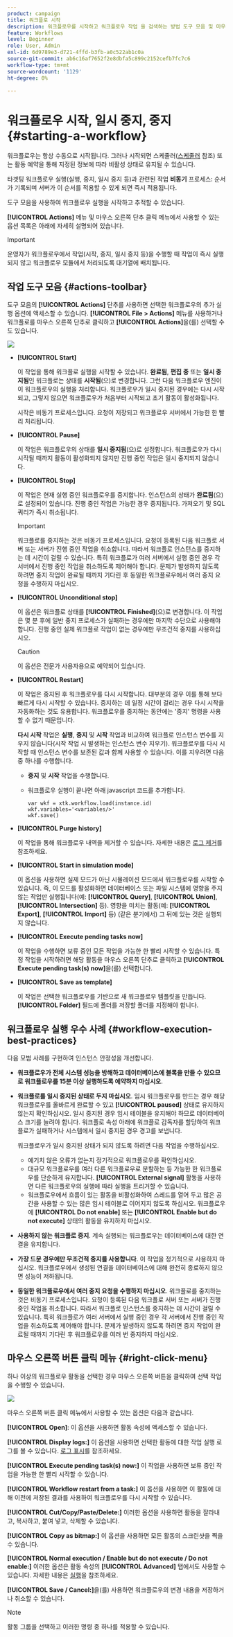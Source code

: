 ```yaml
---
product: campaign
title: 워크플로 시작
description: 워크플로우를 시작하고 워크플로우 작업 을 검색하는 방법 도구 모음 및 마우스 오른쪽 버튼 클릭 메뉴
feature: Workflows
level: Beginner
role: User, Admin
exl-id: 6d9789e3-d721-4ffd-b3fb-a0c522ab1c0a
source-git-commit: ab6c16af7652f2e8dbfa5c899c2152cefb7fc7c6
workflow-type: tm+mt
source-wordcount: '1129'
ht-degree: 0%

---
```


# 워크플로우 시작, 일시 중지, 중지 {#starting-a-workflow}

워크플로우는 항상 수동으로 시작됩니다. 그러나 시작되면 스케줄러([스케줄러](scheduler.md) 참조) 또는 활동 예약을 통해 지정된 정보에 따라 비활성 상태로 유지될 수 있습니다.

타겟팅 워크플로우 실행(실행, 중지, 일시 중지 등)과 관련된 작업 **비동기** 프로세스: 순서가 기록되며 서버가 이 순서를 적용할 수 있게 되면 즉시 적용됩니다.

도구 모음을 사용하여 워크플로우 실행을 시작하고 추적할 수 있습니다.

**[!UICONTROL Actions]** 메뉴 및 마우스 오른쪽 단추 클릭 메뉴에서 사용할 수 있는 옵션 목록은 아래에 자세히 설명되어 있습니다.

>[!IMPORTANT]
>
>운영자가 워크플로우에서 작업(시작, 중지, 일시 중지 등)을 수행할 때 작업이 즉시 실행되지 않고 워크플로우 모듈에서 처리되도록 대기열에 배치됩니다.

## 작업 도구 모음 {#actions-toolbar}

도구 모음의 **[!UICONTROL Actions]** 단추를 사용하면 선택한 워크플로우의 추가 실행 옵션에 액세스할 수 있습니다. **[!UICONTROL File > Actions]** 메뉴를 사용하거나 워크플로를 마우스 오른쪽 단추로 클릭하고 **[!UICONTROL Actions]**&#x200B;을(를) 선택할 수도 있습니다.

![](assets/purge_historique.png)

* **[!UICONTROL Start]**

  이 작업을 통해 워크플로 실행을 시작할 수 있습니다. **완료됨**, **편집 중** 또는 **일시 중지됨**&#x200B;인 워크플로는 상태를 **시작됨**(으)로 변경합니다. 그런 다음 워크플로우 엔진이 이 워크플로우의 실행을 처리합니다. 워크플로우가 일시 중지된 경우에는 다시 시작되고, 그렇지 않으면 워크플로우가 처음부터 시작되고 초기 활동이 활성화됩니다.

  시작은 비동기 프로세스입니다. 요청이 저장되고 워크플로우 서버에서 가능한 한 빨리 처리됩니다.

* **[!UICONTROL Pause]**

  이 작업은 워크플로우의 상태를 **일시 중지됨**(으)로 설정합니다. 워크플로우가 다시 시작될 때까지 활동이 활성화되지 않지만 진행 중인 작업은 일시 중지되지 않습니다.

* **[!UICONTROL Stop]**

  이 작업은 현재 실행 중인 워크플로우를 중지합니다. 인스턴스의 상태가 **완료됨**(으)로 설정되어 있습니다. 진행 중인 작업은 가능한 경우 중지됩니다. 가져오기 및 SQL 쿼리가 즉시 취소됩니다.

  >[!IMPORTANT]
  >
  >워크플로를 중지하는 것은 비동기 프로세스입니다. 요청이 등록된 다음 워크플로 서버 또는 서버가 진행 중인 작업을 취소합니다. 따라서 워크플로 인스턴스를 중지하는 데 시간이 걸릴 수 있습니다. 특히 워크플로가 여러 서버에서 실행 중인 경우 각 서버에서 진행 중인 작업을 취소하도록 제어해야 합니다. 문제가 발생하지 않도록 하려면 중지 작업이 완료될 때까지 기다린 후 동일한 워크플로우에서 여러 중지 요청을 수행하지 마십시오.

* **[!UICONTROL Unconditional stop]**

  이 옵션은 워크플로 상태를 **[!UICONTROL Finished]**(으)로 변경합니다. 이 작업은 몇 분 후에 일반 중지 프로세스가 실패하는 경우에만 마지막 수단으로 사용해야 합니다. 진행 중인 실제 워크플로 작업이 없는 경우에만 무조건적 중지를 사용하십시오.

  >[!CAUTION]
  >
  >이 옵션은 전문가 사용자용으로 예약되어 있습니다.

* **[!UICONTROL Restart]**

  이 작업은 중지된 후 워크플로우를 다시 시작합니다. 대부분의 경우 이를 통해 보다 빠르게 다시 시작할 수 있습니다. 중지하는 데 일정 시간이 걸리는 경우 다시 시작을 자동화하는 것도 유용합니다. 워크플로우를 중지하는 동안에는 &#39;중지&#39; 명령을 사용할 수 없기 때문입니다.

  **다시 시작** 작업은 **실행**, **중지** 및 **시작** 작업과 비교하여 워크플로 인스턴스 변수를 지우지 않습니다(시작 작업 시 발생하는 인스턴스 변수 지우기). 워크플로우를 다시 시작할 때 인스턴스 변수를 보존된 값과 함께 사용할 수 있습니다. 이를 지우려면 다음 중 하나를 수행합니다.
   * **중지** 및 **시작** 작업을 수행합니다.
   * 워크플로우 실행이 끝나면 아래 javascript 코드를 추가합니다.

     ```
     var wkf = xtk.workflow.load(instance.id)
     wkf.variables='<variables/>'
     wkf.save()
     ```

* **[!UICONTROL Purge history]**

  이 작업을 통해 워크플로우 내역을 제거할 수 있습니다. 자세한 내용은 [로그 제거](monitor-workflow-execution.md#purging-the-logs)를 참조하세요.

* **[!UICONTROL Start in simulation mode]**

  이 옵션을 사용하면 실제 모드가 아닌 시뮬레이션 모드에서 워크플로우를 시작할 수 있습니다. 즉, 이 모드를 활성화하면 데이터베이스 또는 파일 시스템에 영향을 주지 않는 작업만 실행됩니다(예: **[!UICONTROL Query]**, **[!UICONTROL Union]**, **[!UICONTROL Intersection]** 등). 영향을 미치는 활동(예: **[!UICONTROL Export]**, **[!UICONTROL Import]** 등) (같은 분기에서) 그 뒤에 있는 것은 실행되지 않습니다.

* **[!UICONTROL Execute pending tasks now]**

  이 작업을 수행하면 보류 중인 모든 작업을 가능한 한 빨리 시작할 수 있습니다. 특정 작업을 시작하려면 해당 활동을 마우스 오른쪽 단추로 클릭하고 **[!UICONTROL Execute pending task(s) now]**&#x200B;을(를) 선택합니다.


* **[!UICONTROL Save as template]**

  이 작업은 선택한 워크플로우를 기반으로 새 워크플로우 템플릿을 만듭니다. **[!UICONTROL Folder]** 필드에 폴더를 저장할 폴더를 지정해야 합니다.


## 워크플로우 실행 우수 사례 {#workflow-execution-best-practices}

다음 모범 사례를 구현하여 인스턴스 안정성을 개선합니다.

* **워크플로우가 전체 시스템 성능을 방해하고 데이터베이스에 블록을 만들 수 있으므로 워크플로우를 15분 이상 실행하도록 예약하지 마십시오**.

* **워크플로를 일시 중지된 상태로 두지 마십시오**. 임시 워크플로우를 만드는 경우 해당 워크플로우를 올바르게 완료할 수 있고 **[!UICONTROL paused]** 상태로 유지하지 않는지 확인하십시오. 일시 중지된 경우 임시 테이블을 유지해야 하므로 데이터베이스 크기를 늘려야 합니다. 워크플로 속성 아래에 워크플로 감독자를 할당하여 워크플로가 실패하거나 시스템에서 일시 중지된 경우 경고를 보냅니다.

  워크플로우가 일시 중지된 상태가 되지 않도록 하려면 다음 작업을 수행하십시오.

   * 예기치 않은 오류가 없는지 정기적으로 워크플로우를 확인하십시오.
   * 대규모 워크플로우를 여러 다른 워크플로우로 분할하는 등 가능한 한 워크플로우를 단순하게 유지합니다. **[!UICONTROL External signal]** 활동을 사용하면 다른 워크플로우의 실행에 따라 실행을 트리거할 수 있습니다.
   * 워크플로우에서 흐름이 있는 활동을 비활성화하여 스레드를 열어 두고 많은 공간을 사용할 수 있는 많은 임시 테이블로 이어지지 않도록 하십시오. 워크플로우에 **[!UICONTROL Do not enable]** 또는 **[!UICONTROL Enable but do not execute]** 상태의 활동을 유지하지 마십시오.

* **사용하지 않는 워크플로 중지**. 계속 실행되는 워크플로우는 데이터베이스에 대한 연결을 유지합니다.

* **가장 드문 경우에만 무조건적 중지를 사용합니다**. 이 작업을 정기적으로 사용하지 마십시오. 워크플로우에서 생성된 연결을 데이터베이스에 대해 완전히 종료하지 않으면 성능이 저하됩니다.

* **동일한 워크플로우에서 여러 중지 요청을 수행하지 마십시오**. 워크플로를 중지하는 것은 비동기 프로세스입니다. 요청이 등록된 다음 워크플로 서버 또는 서버가 진행 중인 작업을 취소합니다. 따라서 워크플로 인스턴스를 중지하는 데 시간이 걸릴 수 있습니다. 특히 워크플로가 여러 서버에서 실행 중인 경우 각 서버에서 진행 중인 작업을 취소하도록 제어해야 합니다. 문제가 발생하지 않도록 하려면 중지 작업이 완료될 때까지 기다린 후 워크플로우를 여러 번 중지하지 마십시오.

## 마우스 오른쪽 버튼 클릭 메뉴 {#right-click-menu}

하나 이상의 워크플로우 활동을 선택한 경우 마우스 오른쪽 버튼을 클릭하여 선택 작업을 수행할 수 있습니다.

![](assets/contextual_menu.png)

마우스 오른쪽 버튼 클릭 메뉴에서 사용할 수 있는 옵션은 다음과 같습니다.

**[!UICONTROL Open]**: 이 옵션을 사용하면 활동 속성에 액세스할 수 있습니다.

**[!UICONTROL Display logs:]** 이 옵션을 사용하면 선택한 활동에 대한 작업 실행 로그를 볼 수 있습니다. [로그 표시](monitor-workflow-execution.md#displaying-logs)를 참조하세요.

**[!UICONTROL Execute pending task(s) now:]** 이 작업을 사용하면 보류 중인 작업을 가능한 한 빨리 시작할 수 있습니다.

**[!UICONTROL Workflow restart from a task:]** 이 옵션을 사용하면 이 활동에 대해 이전에 저장된 결과를 사용하여 워크플로우를 다시 시작할 수 있습니다.

**[!UICONTROL Cut/Copy/Paste/Delete:]** 이러한 옵션을 사용하면 활동을 잘라내고, 복사하고, 붙여 넣고, 삭제할 수 있습니다.

**[!UICONTROL Copy as bitmap:]** 이 옵션을 사용하면 모든 활동의 스크린샷을 찍을 수 있습니다.

**[!UICONTROL Normal execution / Enable but do not execute / Do not enable:]** 이러한 옵션은 활동 속성의 **[!UICONTROL Advanced]** 탭에서도 사용할 수 있습니다. 자세한 내용은 [실행](advanced-parameters.md#execution)을 참조하세요.

**[!UICONTROL Save / Cancel:]**&#x200B;을(를) 사용하면 워크플로우의 변경 내용을 저장하거나 취소할 수 있습니다.

>[!NOTE]
>
>활동 그룹을 선택하고 이러한 명령 중 하나를 적용할 수 있습니다.

